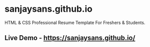 # sanjaysans.github.io
HTML & CSS Professional Resume Template For Freshers & Students.

## Live Demo - https://sanjaysans.github.io/
